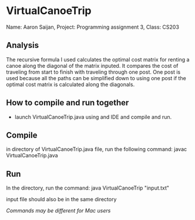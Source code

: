 # VirtualCanoeTrip

Name: Aaron Saijan, Project: Programming assignment 3, Class: CS203 

Analysis
--------

The recursive formula I used calculates the optimal cost matrix for renting a canoe along the diagonal of the matrix inputed. It compares the cost of traveling from start to finish with traveling through one post. One post is used because all the paths can be simplified down to using one post if the optimal cost matrix is calculated along the diagonals.





How to compile and run together
------------------------------

- launch VirtualCanoeTrip.java using and IDE and compile and run.

Compile
------
in directory of VirtualCanoeTrip.java file, run the following command: javac VirtualCanoeTrip.java


Run
------
In the directory, run the command: java VirtualCanoeTrip "input.txt" 

input file should also be in the same directory

*Commands may be different for Mac users*
